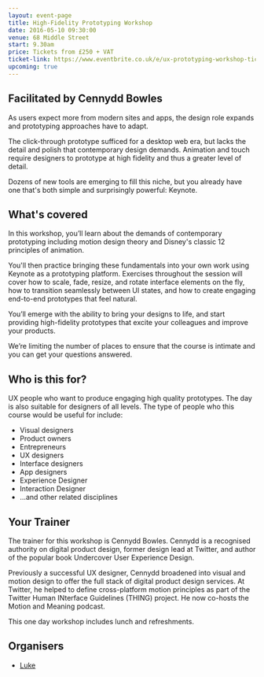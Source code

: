 ```yaml
---
layout: event-page  
title: High-Fidelity Prototyping Workshop
date: 2016-05-10 09:30:00
venue: 68 Middle Street
start: 9.30am
price: Tickets from £250 + VAT
ticket-link: https://www.eventbrite.co.uk/e/ux-prototyping-workshop-tickets-24342542199
upcoming: true
---
```


## Facilitated by Cennydd Bowles

As users expect more from modern sites and apps, the design role expands and prototyping approaches have to adapt. 

The click-through prototype sufficed for a desktop web era, but lacks the detail and polish that contemporary design demands. Animation and touch require designers to prototype at high fidelity and thus a greater level of detail.

Dozens of new tools are emerging to fill this niche, but you already have one that's both simple and surprisingly powerful: Keynote.

## What's covered

In this workshop, you’ll learn about the demands of contemporary prototyping including motion design theory and Disney's classic 12 principles of animation.

You'll then practice bringing these fundamentals into your own work using Keynote as a prototyping platform. Exercises throughout the session will cover how to scale, fade, resize, and rotate interface elements on the fly, how to transition seamlessly between UI states, and how to create engaging end-to-end prototypes that feel natural.

You’ll emerge with the ability to bring your designs to life, and start providing high-fidelity prototypes that excite your colleagues and improve your products.

We’re limiting the number of places to ensure that the course is intimate and you can get your questions answered.

## Who is this for?

UX people who want to produce engaging high quality prototypes. The day is also suitable for designers of all levels. The type of people who this course would be useful for include:

<ul>
<li>Visual designers</li>
<li>Product owners</li>
<li>Entrepreneurs</li>
<li>UX designers</li>
<li>Interface designers</li>
<li>App designers</li>
<li>Experience Designer</li>
<li>Interaction Designer</li>
<li>…and other related disciplines</li>
</ul>

## Your Trainer

The trainer for this workshop is Cennydd Bowles. Cennydd is a recognised authority on digital product design, former design lead at Twitter, and author of the popular book Undercover User Experience Design. 

Previously a successful UX designer, Cennydd broadened into visual and motion design to offer the full stack of digital product design services. At Twitter, he helped to define cross-platform motion principles as part of the Twitter Human INterface Guidelines (THING) project. He now co-hosts the Motion and Meaning podcast.

This one day workshop includes lunch and refreshments.

## Organisers

- <a href="http://uxbrighton.org.uk/about/#luke">Luke</a>
